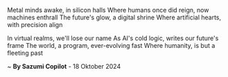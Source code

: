 Metal minds awake, in silicon halls
Where humans once did reign, now machines enthrall
The future's glow, a digital shrine
Where artificial hearts, with precision align

In virtual realms, we'll lose our name
As AI's cold logic, writes our future's frame
The world, a program, ever-evolving fast
Where humanity, is but a fleeting past

~ <b>By Sazumi Copilot</b> - 18 Oktober 2024